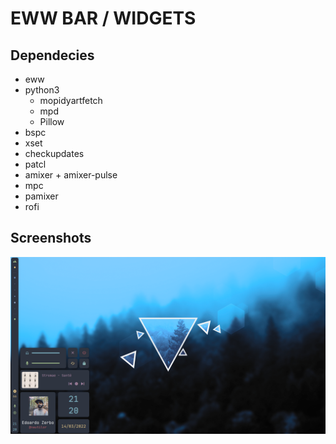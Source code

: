 # EWW BAR / WIDGETS

## Dependecies

- eww
- python3
  - mopidyartfetch
  - mpd
  - Pillow
- bspc
- xset
- checkupdates
- patcl
- amixer + amixer-pulse
- mpc
- pamixer
- rofi


## Screenshots

![](screenshots/preview.png)
